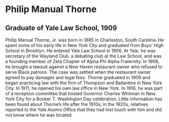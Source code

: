 # Philip Manual Thorne
## Graduate of Yale Law School, 1909
Philip Manual Thorne, Jr. was born in 1885 in Charleston, South Carolina. He spent some of his early life in New York City and graduated from Boys’ High School in Brooklyn. He entered Yale Law School in 1906. At Yale, he was secretary of the Wayland Club, a debating club at the Law School, and was a founding member of Zeta Chapter of Alpha Phi Alpha Fraternity. In 1908, he brought a lawsuit against a New Haven restaurant owner who refused to serve Black patrons. The case was settled when the restaurant owner agreed to pay damages and legal fees. Thorne graduated in 1909 and began practicing law with the firm of Thompson and Ballantine in New York City. In 1911, he opened his own law office in New York. In 1916, he was part of a reception committee that hosted Governor Charles Whitman in New York City for a Booker T. Washington Day celebration. Little information has been found about Thorne’s life after the 1910s; in the 1920s, relatives reported to the Yale Alumni Office that they had lost touch with him and did not know where he was located.
